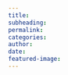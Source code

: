 ```yaml
---
title:
subheading:
permalink:
categories:
author:
date:
featured-image:
---
```

<!-- # This is a default post template for Meshery blog posts. -->